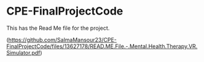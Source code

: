 # CPE-FinalProjectCode
This has the Read Me file for the project.

(https://github.com/SalmaMansour23/CPE-FinalProjectCode/files/13627178/READ.ME.File.-.Mental.Health.Therapy.VR.Simulator.pdf)
